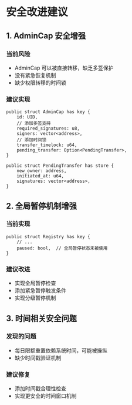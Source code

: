 # 安全改进建议

## 1. AdminCap 安全增强

### 当前风险
- AdminCap 可以被直接转移，缺乏多签保护
- 没有紧急恢复机制
- 缺少权限转移的时间锁

### 建议实现
```move
public struct AdminCap has key {
    id: UID,
    // 添加多签支持
    required_signatures: u8,
    signers: vector<address>,
    // 添加时间锁
    transfer_timelock: u64,
    pending_transfer: Option<PendingTransfer>,
}

public struct PendingTransfer has store {
    new_owner: address,
    initiated_at: u64,
    signatures: vector<address>,
}
```

## 2. 全局暂停机制增强

### 当前实现
```move
public struct Registry has key {
    // ...
    paused: bool,  // 全局暂停状态未被使用
}
```

### 建议改进
- 实现全局暂停检查
- 添加紧急暂停触发条件
- 实现分级暂停机制

## 3. 时间相关安全问题

### 发现的问题
- 每日限额重置依赖系统时间，可能被操纵
- 缺少时间戳验证机制

### 建议修复
- 添加时间戳合理性检查
- 实现更安全的时间窗口机制